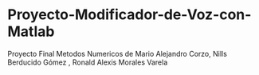 # Proyecto-Modificador-de-Voz-con-Matlab
Proyecto Final Metodos Numericos de Mario Alejandro Corzo, Nills Berducido Gómez , Ronald Alexis Morales Varela
